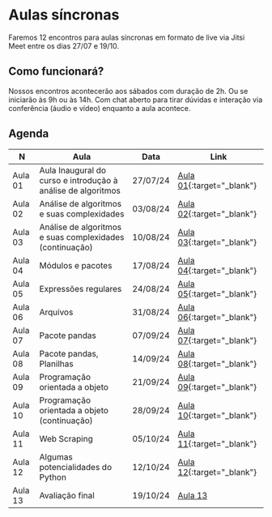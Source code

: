 # Aulas síncronas

Faremos 12 encontros para aulas síncronas em formato de live via Jitsi Meet entre os dias 27/07 e 19/10.

## Como funcionará?

Nossos encontros acontecerão aos sábados com duração de 2h. Ou se iniciarão às 9h ou às 14h. Com chat aberto para tirar dúvidas e interação via conferência (áudio e vídeo) enquanto a aula acontece.

## Agenda

|N|Aula|Data|Link|
|--|--|--|--|
|Aula 01 |Aula Inaugural do curso e introdução à análise de algoritmos|27/07/24|[Aula 01](https://meet.jit.si/FUNDAMENTOSDEALGORITMOSEINICIA%C3%87%C3%83O%C3%80PROGRAMA%C3%87%C3%83OEMPYTHON-Aula01-An%C3%A1lisedealgoritmos){:target="_blank"}|
|Aula 02 |Análise de algoritmos e suas complexidades|03/08/24|[Aula 02](https://meet.jit.si/FUNDAMENTOSDEALGORITMOSEINICIA%C3%87%C3%83O%C3%80PROGRAMA%C3%87%C3%83OEMPYTHON-Aula02-An%C3%A1lisedealgoritmos){:target="_blank"}|
|Aula 03 |Análise de algoritmos e suas complexidades (continuação)|10/08/24|[Aula 03](https://meet.jit.si/FUNDAMENTOSDEALGORITMOSEINICIA%C3%87%C3%83O%C3%80PROGRAMA%C3%87%C3%83OEMPYTHON-Aula03-An%C3%A1lisedealgoritmos){:target="_blank"}|
|Aula 04 |Módulos e pacotes|17/08/24|[Aula 04](https://meet.jit.si/FUNDAMENTOSDEALGORITMOSEINICIA%C3%87%C3%83O%C3%80PROGRAMA%C3%87%C3%83OEMPYTHON-Aula04-An%C3%A1lisedealgoritmos){:target="_blank"}|
|Aula 05 |Expressões regulares|24/08/24|[Aula 05](https://meet.jit.si/FUNDAMENTOSDEALGORITMOSEINICIA%C3%87%C3%83O%C3%80PROGRAMA%C3%87%C3%83OEMPYTHON-Aula05-An%C3%A1lisedealgoritmos){:target="_blank"}|
|Aula 06 |Arquivos|31/08/24|[Aula 06](https://meet.jit.si/FUNDAMENTOSDEALGORITMOSEINICIA%C3%87%C3%83O%C3%80PROGRAMA%C3%87%C3%83OEMPYTHON-Aula06-An%C3%A1lisedealgoritmos){:target="_blank"}|
|Aula 07 |Pacote pandas|07/09/24|[Aula 07](https://meet.jit.si/FUNDAMENTOSDEALGORITMOSEINICIA%C3%87%C3%83O%C3%80PROGRAMA%C3%87%C3%83OEMPYTHON-Aula07-An%C3%A1lisedealgoritmos){:target="_blank"}|
|Aula 08 |Pacote pandas, Planilhas|14/09/24|[Aula 08](https://meet.jit.si/FUNDAMENTOSDEALGORITMOSEINICIA%C3%87%C3%83O%C3%80PROGRAMA%C3%87%C3%83OEMPYTHON-Aula08-An%C3%A1lisedealgoritmos){:target="_blank"}|
|Aula 09 |Programação orientada a objeto|21/09/24|[Aula 09](https://meet.jit.si/FUNDAMENTOSDEALGORITMOSEINICIA%C3%87%C3%83O%C3%80PROGRAMA%C3%87%C3%83OEMPYTHON-Aula09-An%C3%A1lisedealgoritmos){:target="_blank"}|
|Aula 10 |Programação orientada a objeto (continuação)|28/09/24|[Aula 10](https://meet.jit.si/FUNDAMENTOSDEALGORITMOSEINICIA%C3%87%C3%83O%C3%80PROGRAMA%C3%87%C3%83OEMPYTHON-Aula10-An%C3%A1lisedealgoritmos){:target="_blank"}|
|Aula 11 |Web Scraping|05/10/24|[Aula 11](https://meet.jit.si/FUNDAMENTOSDEALGORITMOSEINICIA%C3%87%C3%83O%C3%80PROGRAMA%C3%87%C3%83OEMPYTHON-Aula11-An%C3%A1lisedealgoritmos){:target="_blank"}|
|Aula 12 |Algumas potencialidades do Python|12/10/24|[Aula 12](https://meet.jit.si/FUNDAMENTOSDEALGORITMOSEINICIA%C3%87%C3%83O%C3%80PROGRAMA%C3%87%C3%83OEMPYTHON-Aula12-An%C3%A1lisedealgoritmos){:target="_blank"}|
|Aula 13 |Avaliação final|19/10/24|[Aula 13]()|

